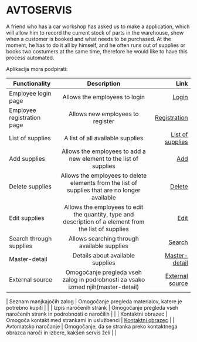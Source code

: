 # AVTOSERVIS #

A friend who has a car workshop has asked us to make a application,
which will allow him to record the current stock of parts in the warehouse, 
show when a customer is booked and what needs to be purchased. 
At the moment, he has to do it all by himself, 
and he often runs out of supplies or books two costumers at the same time, 
therefore he would like to have this process automated.

Aplikacija mora podpirati:

| Functionality        | Description          | Link  |
| --------------------- |:-------------:| ---------:|
| Employee login page     | Allows the employees to login | [Login](https://bitbucket.org/bc7608/sp-v1/src/master/docs/login.html) |
| Employee registration  page   | Allows new employees to register | [Registration](https://bitbucket.org/bc7608/sp-v1/src/master/docs/register.html)   |
| List of supplies   | A list of all available supplies | [List of supplies](https://bitbucket.org/bc7608/sp-v1/src/master/docs/inventory.html)    |
| Add supplies   | Allows the employees to add a new element to the list of supplies   | [ Add](https://bitbucket.org/bc7608/sp-v1/src/master/docs/edit.html)   |
| Delete supplies   | Allows the employees to delete elements from the list of supplies that are no longer available   | [Delete](https://bitbucket.org/bc7608/sp-v1/src/master/docs/edit.html)   |
| Edit supplies   | Allows the employees to edit the quantity, type and description of a element from the list of supplies   | [ Edit](https://bitbucket.org/bc7608/sp-v1/src/master/docs/edit.html)   |
| Search through supplies   | Allows searching through available supplies   | [Search](https://bitbucket.org/bc7608/sp-v1/src/master/docs/edit.html)   |
| Master-detail   | Details about available supplies | [Master-detail](https://bitbucket.org/bc7608/sp-v1/src/master/docs/inventory.html)    |
| External source   | Omogočanje pregleda vseh zalog in podrobnosti za vsako izmed njih(master-detail)      | [ External source](https://bitbucket.org/bc7608/sp-v1/src/master/docs/contact.html)     |

| Seznam manjkajočih zalog | Omogočanje pregleda materialov, katere je potrebno kupiti     |    |
| Izpis naročenih strank   | Omogočanje pregleda vseh naročenih strank in podrobnosti o naročilih   |   |
| Kontaktni obrazec   | Omogoča kontakt med strankami in uslužbenci   | [Kontaktni obrazec](https://bitbucket.org/bc7608/sp-v1/src/master/docs/contact.html)  |
| Avtomatsko naročanje   | Omogočanje, da se stranka preko kontaktnega obrazca naroči in izbere, kakšen servis želi   |   |
